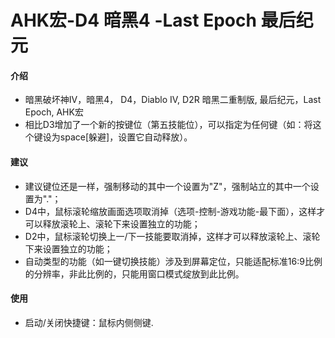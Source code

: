 # AHK宏-D4 暗黑4 -Last Epoch 最后纪元

#### 介绍
* 暗黑破坏神IV，暗黑4， D4，Diablo IV, D2R 暗黑二重制版, 最后纪元，Last Epoch,  AHK宏
* 相比D3增加了一个新的按键位（第五技能位），可以指定为任何键（如：将这个键设为space[躲避]，设置它自动释放）。

#### 建议

* 建议键位还是一样，强制移动的其中一个设置为"Z"，强制站立的其中一个设置为"."；
* D4中，鼠标滚轮缩放画面选项取消掉（选项-控制-游戏功能-最下面），这样才可以释放滚轮上、滚轮下来设置独立的功能；
* D2中，鼠标滚轮切换上一/下一技能要取消掉，这样才可以释放滚轮上、滚轮下来设置独立的功能；
* 自动类型的功能（如一键切换技能）涉及到屏幕定位，只能适配标准16:9比例的分辨率，非此比例的，只能用窗口模式绽放到此比例。

#### 使用

* 启动/关闭快捷键：鼠标内侧侧键.